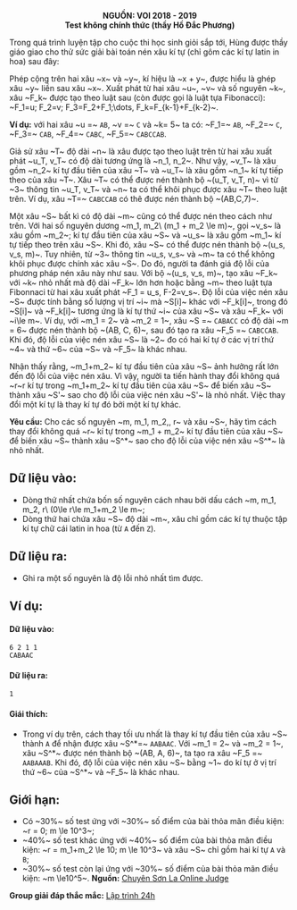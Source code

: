 **<center>NGUỒN: VOI 2018 - 2019</center>**
**<center>Test không chính thức (thầy Hồ Đắc Phương)</center>**

Trong quá trình luyện tập cho cuộc thi học sinh giỏi sắp tới, Hùng được thầy giáo giao cho thử sức giải bài toán nén xâu kí tự (chỉ gôm các kí tự latin in hoa) sau đây:

Phép cộng trên hai xâu ~x~ và ~y~, kí hiệu là ~x + y~, được hiểu là ghép xâu ~y~ liền sau xâu ~x~. Xuất phát từ hai xâu ~u~, ~v~ và số nguyên ~k~, xâu ~F_k~ được tạo theo luật sau (còn được gọi là luật tựa Fibonacci): ~F_1=u; F_2=v; F_3=F_2+F_1;\dots, F_k=F_{k-1}+F_{k-2}~.

**Ví dụ:** với hai xâu ~u =~ `AB`, ~v =~ `C` và ~k= 5~ ta có:
~F_1=~ `AB`, ~F_2=~ `C`, ~F_3=~ `CAB`, ~F_4=~ `CABC`, ~F_5=~ `CABCCAB`.

Giả sử xâu ~T~ độ dài ~n~ là xâu được tạo theo luật trên từ hai xâu xuất phát ~u_T, v_T~ có độ dài tương ứng là ~n_1, n_2~. Như vậy, ~v_T~ là xâu gồm ~n_2~ kí tự đầu tiên của xâu ~T~ và ~u_T~ là xâu gồm ~n_1~ kí tự tiếp theo của xâu ~T~. Xâu ~T~ có thể được nén thành bộ ~(u_T, v_T, n)~ vì từ ~3~ thông tin ~u_T, v_T~ và ~n~ ta có thể khôi phục được xâu ~T~ theo luật trên. Ví dụ, xâu ~T=~ `CABCCAB` có thê được nén thành bộ ~(AB,C,7)~.

Một xâu ~S~ bất kì có độ dài ~m~ cũng có thể được nén theo cách như trên. Với hai số nguyên dương ~m_1, m_2\ (m_1 + m_2 \le  m)~, gọi ~v_s~ là xâu gồm ~m_2~; kí tự đầu tiên của xâu ~S~ và ~u_s~ là xâu gồm ~m_1~ kí tự tiếp theo trên xâu ~S~. Khi đó, xâu ~S~ có thể được nén thành bộ ~(u_s, v_s, m)~. Tuy nhiên, từ ~3~ thông tin ~u_s, v_s~ và ~m~ ta có thể không khôi phục được chính xác xâu ~S~. Do đó, người ta đánh giá độ lỗi của phương pháp nén xâu này như sau. Với bộ ~(u_s, v_s, m)~, tạo xâu ~F_k~ với ~k~ nhỏ nhất mà độ dài ~F_k~ lớn hơn hoặc bằng ~m~ theo luật tựa Fibonnaci từ hai xâu xuất phát ~F_1 = u_s, F-2=v_s~. Độ lỗi của việc nén xâu ~S~ được tính bằng số lượng vị trí ~i~ mà ~S[i]~ khác với ~F_k[i]~, trong đó ~S[i]~ và ~F_k[i]~ tương ứng là kí tự thứ ~i~ của xâu ~S~ và xâu ~F_k~ với ~i\le m~.
Ví dụ, với ~m_1 = 2~ và ~m_2 = 1~, xâu ~S =~ `CABACC` có độ dài ~m = 6~ được nén thành bộ ~(AB, C, 6)~, sau đó tạo ra xâu ~F_5 =~ `CABCCAB`. Khi đó, độ lỗi của việc nén xâu ~S~ là ~2~ đo có hai kí tự ở các vị trí thứ ~4~ và thứ ~6~ của ~S~ và ~F_5~ là khác nhau.

Nhận thấy rằng, ~m_1+m_2~ kí tự đầu tiên của xâu ~S~ ảnh hưởng rất lớn đến độ lỗi của việc nén xâu. Vì vậy, người ta tiến hành thay đổi không quá ~r~r kí tự trong ~m_1+m_2~ kí tự đầu tiên của xâu ~S~ để biến xâu ~S~ thành xâu ~S'~ sao cho độ lỗi của việc nén xâu ~S'~ là nhỏ nhất. Việc thay đổi một kí tự là thay kí tự đó bởi một kí tự khác.

**Yêu cầu:** Cho các số nguyên ~m, m_1, m_2,, r~ và xâu ~S~, hãy tìm cách thay đổi không quá ~r~ kí tự trong ~m_1 + m_2~ kí tự đầu tiên của xâu ~S~ để biến xâu ~S~ thành xâu ~S^*~ sao cho độ lỗi của việc nén xâu ~S^*~ là nhỏ nhất.

## Dữ liệu vào:
- Dòng thứ nhất chứa bốn số nguyên cách nhau bởi dấu cách ~m, m_1, m_2, r\ (0\le r\le m_1+m_2 \le m~;
- Dòng thứ hai chứa xâu ~S~ độ dài ~m~, xâu chỉ gồm các kí tự thuộc tập kí tự chữ cái latin in hoa (từ `A` đến `Z`).

## Dữ liệu ra:
- Ghi ra một số nguyên là độ lỗi nhỏ nhất tìm được.

## Ví dụ:
#### Dữ liệu vào:
```
6 2 1 1
CABAAC
```

#### Dữ liệu ra:
```
1
```

#### Giái thích:
- Trong ví dụ trên, cách thay tối ưu nhất là thay kí tự đầu tiên của xâu ~S~ thành `A` để nhận được xâu ~S^*=~ `AABAAC`. Với ~m_1 = 2~ và ~m_2 = 1~, xâu ~S^*~ được nén thành bộ ~(AB, A, 6)~, ta tạo ra xâu ~F_5 =~ `AABAAAB`. Khi đó, độ lỗi của việc nén xâu ~S~ bằng ~1~ do kí tự ở vị trí thứ ~6~ của ~S^*~ và ~F_5~ là khác nhau.

## Giới hạn:
- Có ~30\%~ số test ứng với ~30\%~ số điểm của bài thỏa mãn điều kiện: ~r = 0; m \le 10^3~;
- ~40\%~ số test khác ứng với ~40\%~ số điểm của bài thỏa mãn điều kiện: ~r = m_1+m_2 \le 10; m \le 10^3~ và xâu ~S~ chỉ gồm hai kí tự `A` và `B`;
- ~30\%~ số test còn lại ứng với ~30\%~ số điểm của bài thỏa mãn điều kiện: ~m \le10^5~.
**Nguồn:** [Chuyên Sơn La Online Judge](http://csloj.ddns.net/)

**Group giải đáp thắc mắc:** [Lập trình 24h](https://www.facebook.com/groups/1386904321519984)